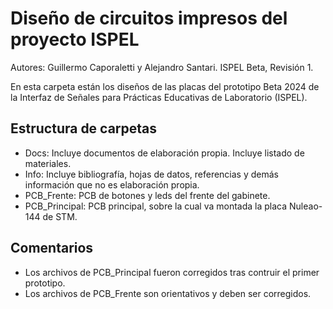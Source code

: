# Diseño de circuitos impresos del proyecto ISPEL

Autores: Guillermo Caporaletti y Alejandro Santari.
ISPEL Beta, Revisión 1.

En esta carpeta están los diseños de las placas del prototipo Beta 2024 de la Interfaz de Señales para Prácticas Educativas de Laboratorio (ISPEL). 

## Estructura de carpetas

- Docs: Incluye documentos de elaboración propia. Incluye listado de materiales.
- Info: Incluye bibliografía, hojas de datos, referencias y demás información que no es elaboración propia.
- PCB_Frente: PCB de botones y leds del frente del gabinete.
- PCB_Principal: PCB principal, sobre la cual va montada la placa Nuleao-144 de STM.

## Comentarios

- Los archivos de PCB_Principal fueron corregidos tras contruir el primer prototipo.
- Los archivos de PCB_Frente son orientativos y deben ser corregidos.
